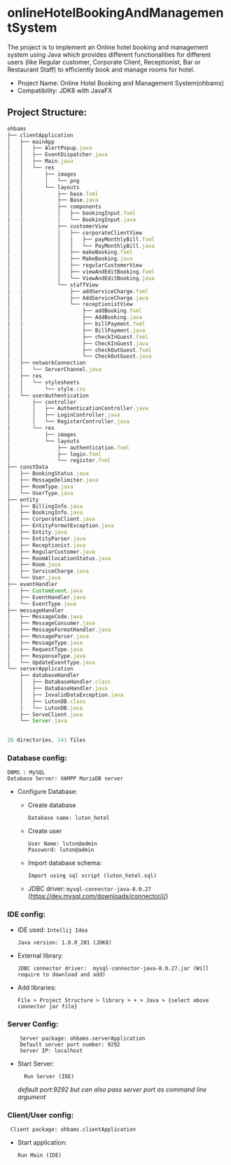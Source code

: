 # onlineHotelBookingAndManagementSystem
The project is to implement an Online hotel booking and management system using Java which provides different functionalities for different users (like Regular customer, Corporate Client, Receptionist, Bar or Restaurant Staff) to efficiently book and manage rooms for hotel.


* Project Name: Online Hotel Booking and Management System(ohbams)
* Compatibility: JDK8 with JavaFX

## Project Structure:

```javascript
ohbams
├── clientApplication
│   ├── mainApp
│   │   ├── AlertPopup.java
│   │   ├── EventDispatcher.java
│   │   ├── Main.java
│   │   └── res
│   │       ├── images
│   │       │   └── png
│   │       └── layouts
│   │           ├── base.fxml
│   │           ├── Base.java
│   │           ├── components
│   │           │   ├── bookingInput.fxml
│   │           │   └── BookingInput.java
│   │           ├── customerView
│   │           │   ├── corporateClientView
│   │           │   │   ├── payMonthlyBill.fxml
│   │           │   │   └── PayMonthlyBill.java
│   │           │   ├── makeBooking.fxml
│   │           │   ├── MakeBooking.java
│   │           │   ├── regularCustomerView
│   │           │   ├── viewAndEditBooking.fxml
│   │           │   └── ViewAndEditBooking.java
│   │           └── staffView
│   │               ├── addServiceCharge.fxml
│   │               ├── AddServiceCharge.java
│   │               └── receptionistView
│   │                   ├── addBooking.fxml
│   │                   ├── AddBooking.java
│   │                   ├── billPayment.fxml
│   │                   ├── BillPayment.java
│   │                   ├── checkInGuest.fxml
│   │                   ├── CheckInGuest.java
│   │                   ├── checkOutGuest.fxml
│   │                   └── CheckOutGuest.java
│   ├── networkConnection
│   │   └── ServerChannel.java
│   ├── res
│   │   └── stylesheets
│   │       └── style.css
│   └── userAuthentication
│       ├── controller
│       │   ├── AuthenticationController.java
│       │   ├── LoginController.java
│       │   └── RegisterController.java
│       └── res
│           ├── images
│           └── layouts
│               ├── authentication.fxml
│               ├── login.fxml
│               └── register.fxml
├── constData
│   ├── BookingStatus.java
│   ├── MessageDelimiter.java
│   ├── RoomType.java
│   └── UserType.java
├── entity
│   ├── BillingInfo.java
│   ├── BookingInfo.java
│   ├── CorporateClient.java
│   ├── EntityFormatException.java
│   ├── Entity.java
│   ├── EntityParser.java
│   ├── Receptionist.java
│   ├── RegularCustomer.java
│   ├── RoomAllocationStatus.java
│   ├── Room.java
│   ├── ServiceCharge.java
│   └── User.java
├── eventHandler
│   ├── CustomEvent.java
│   ├── EventHandler.java
│   └── EventType.java
├── messageHandler
│   ├── MessageCode.java
│   ├── MessageConsumer.java
│   ├── MessageFormatHandler.java
│   ├── MessageParser.java
│   ├── MessageType.java
│   ├── RequestType.java
│   ├── ResponseType.java
│   └── UpdateEventType.java
└── serverApplication
    ├── databaseHandler
    │   ├── DatabaseHandler.class
    │   ├── DatabaseHandler.java
    │   ├── InvalidDataException.java
    │   ├── LutonDB.class
    │   └── LutonDB.java
    ├── ServeClient.java
    └── Server.java
    

26 directories, 141 files
```

### Database config:
    DBMS : MySQL 
    Database Server: XAMPP MariaDB server
	
* Configure Database:

  * Create database
  
        Database name: luton_hotel
		
  * Create user
     
        User Name: luton@admin
        Password: luton@admin

  * Import database schema:
      
        Import using sql script (luton_hotel.sql)

  * JDBC driver: ```mysql-connector-java-8.0.27``` (https://dev.mysql.com/downloads/connector/j/)
  
### IDE config:

* IDE used: ```Intellij Idea```

      Java version: 1.8.0_281 (JDK8)

* External library: 
      
      JDBC connector driver:  mysql-connector-java-8.0.27.jar (Will require to download and add)

* Add libraries: 
      
      File > Project Structure > library > + > Java > {select above connector jar file} 


### Server Config: 
```
    Server package: ohbams.serverApplication
    Default server port number: 9292
    Server IP: localhost
```

* Start Server:

		Run Server (IDE)
			
  _default port:9292 but can also pass server port as command line argument_


### Client/User config:
	 Client package: ohbams.clientApplication
	
* Start application:

      Run Main (IDE)
	
	

